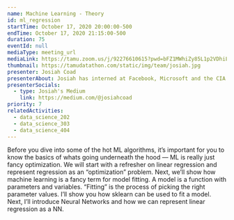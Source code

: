 ```yaml
---
name: Machine Learning - Theory
id: ml_regression
startTime: October 17, 2020 20:00:00-500
endTime: October 17, 2020 21:15:00-500
duration: 75
eventId: null
mediaType: meeting_url
mediaLink: https://tamu.zoom.us/j/92276610615?pwd=bFZ1MWhiZy85L1p2VDhiL1FFQktBZz09
thumbnail: https://tamudatathon.com/static/img/team/josiah.jpg
presenter: Josiah Coad
presenterAbout: Josiah has interned at Facebook, Microsoft and the CIA. He is current a researching in reinforcement learning at Carnegie Mellon.
presenterSocials:
  - type: Josiah's Medium
    link: https://medium.com/@josiahcoad
priority: 7
relatedActivities:
  - data_science_202
  - data_science_303
  - data_science_404
---
```


Before you dive into some of the hot ML algorithms, it’s important for you to know the basics of whats going underneath the hood — ML is really just fancy optimization.
We will start with a refresher on linear regression and represent regression as an “optimization” problem. Next, we’ll show how machine learning is a fancy term for model fitting. A model is a function with parameters and variables. “Fitting” is the process of picking the right parameter values. I’ll show you how sklearn can be used to fit a model. Next, I’ll introduce Neural Networks and how we can represent linear regression as a NN.
